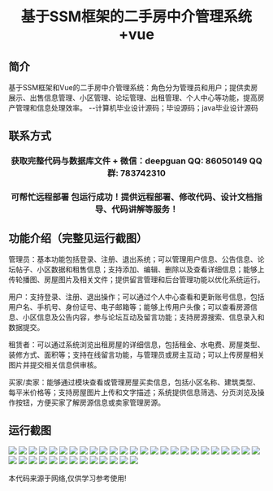 <p><h1 align="center">基于SSM框架的二手房中介管理系统+vue</h1></p>

## 简介
基于SSM框架和Vue的二手房中介管理系统：角色分为管理员和用户；提供卖房展示、出售信息管理、小区管理、论坛管理、出租管理、个人中心等功能，提高房产管理和信息处理效率。    --计算机毕业设计源码；毕设源码；java毕业设计源码


## 联系方式
<p><h3 align="center">获取完整代码与数据库文件 + 微信：deepguan QQ: 86050149 QQ群: 783742310</h3></p>
<p><h3 align="center">可帮忙远程部署 包运行成功！提供远程部署、修改代码、设计文档指导、代码讲解等服务！</h3></p>

## 功能介绍（完整见运行截图）
管理员：基本功能包括登录、注册、退出系统；可以管理用户信息、公告信息、论坛帖子、小区数据和租售信息；支持添加、编辑、删除以及查看详细信息；能够上传轮播图、房屋图片及相关文件；提供留言管理和后台管理功能以优化系统运行。

用户：支持登录、注册、退出操作；可以通过个人中心查看和更新账号信息，包括用户名、手机号、身份证号、电子邮箱等；能够上传用户头像；可以查看房源信息、小区信息及公告内容，参与论坛互动及留言功能；支持房源搜索、信息录入和数据提交。

租赁者：可以通过系统浏览出租房屋的详细信息，包括租金、水电费、房屋类型、装修方式、面积等；支持在线留言功能，与管理员或房主互动；可以上传房屋相关图片并提交相关信息供审核。

买家/卖家：能够通过模块查看或管理房屋买卖信息，包括小区名称、建筑类型、每平米价格等；支持房屋图片上传和文字描述；系统提供信息筛选、分页浏览及操作按钮，方便买家了解房源信息或卖家管理房源。


## 运行截图
![](https://bs-1329754181.cos.ap-shanghai.myqcloud.com/ssm/SecondHandHouseAgencyManagementSystem/img/001.jpg)
![](https://bs-1329754181.cos.ap-shanghai.myqcloud.com/ssm/SecondHandHouseAgencyManagementSystem/img/002.jpg)
![](https://bs-1329754181.cos.ap-shanghai.myqcloud.com/ssm/SecondHandHouseAgencyManagementSystem/img/003.jpg)
![](https://bs-1329754181.cos.ap-shanghai.myqcloud.com/ssm/SecondHandHouseAgencyManagementSystem/img/004.jpg)
![](https://bs-1329754181.cos.ap-shanghai.myqcloud.com/ssm/SecondHandHouseAgencyManagementSystem/img/005.jpg)
![](https://bs-1329754181.cos.ap-shanghai.myqcloud.com/ssm/SecondHandHouseAgencyManagementSystem/img/006.jpg)
![](https://bs-1329754181.cos.ap-shanghai.myqcloud.com/ssm/SecondHandHouseAgencyManagementSystem/img/007.jpg)
![](https://bs-1329754181.cos.ap-shanghai.myqcloud.com/ssm/SecondHandHouseAgencyManagementSystem/img/008.jpg)
![](https://bs-1329754181.cos.ap-shanghai.myqcloud.com/ssm/SecondHandHouseAgencyManagementSystem/img/009.jpg)
![](https://bs-1329754181.cos.ap-shanghai.myqcloud.com/ssm/SecondHandHouseAgencyManagementSystem/img/010.jpg)
![](https://bs-1329754181.cos.ap-shanghai.myqcloud.com/ssm/SecondHandHouseAgencyManagementSystem/img/011.jpg)
![](https://bs-1329754181.cos.ap-shanghai.myqcloud.com/ssm/SecondHandHouseAgencyManagementSystem/img/012.jpg)
![](https://bs-1329754181.cos.ap-shanghai.myqcloud.com/ssm/SecondHandHouseAgencyManagementSystem/img/013.jpg)
![](https://bs-1329754181.cos.ap-shanghai.myqcloud.com/ssm/SecondHandHouseAgencyManagementSystem/img/014.jpg)
![](https://bs-1329754181.cos.ap-shanghai.myqcloud.com/ssm/SecondHandHouseAgencyManagementSystem/img/015.jpg)
![](https://bs-1329754181.cos.ap-shanghai.myqcloud.com/ssm/SecondHandHouseAgencyManagementSystem/img/016.jpg)
![](https://bs-1329754181.cos.ap-shanghai.myqcloud.com/ssm/SecondHandHouseAgencyManagementSystem/img/017.jpg)
![](https://bs-1329754181.cos.ap-shanghai.myqcloud.com/ssm/SecondHandHouseAgencyManagementSystem/img/018.jpg)
![](https://bs-1329754181.cos.ap-shanghai.myqcloud.com/ssm/SecondHandHouseAgencyManagementSystem/img/019.jpg)
![](https://bs-1329754181.cos.ap-shanghai.myqcloud.com/ssm/SecondHandHouseAgencyManagementSystem/img/020.jpg)
![](https://bs-1329754181.cos.ap-shanghai.myqcloud.com/ssm/SecondHandHouseAgencyManagementSystem/img/021.jpg)
![](https://bs-1329754181.cos.ap-shanghai.myqcloud.com/ssm/SecondHandHouseAgencyManagementSystem/img/022.jpg)
![](https://bs-1329754181.cos.ap-shanghai.myqcloud.com/ssm/SecondHandHouseAgencyManagementSystem/img/023.jpg)
![](https://bs-1329754181.cos.ap-shanghai.myqcloud.com/ssm/SecondHandHouseAgencyManagementSystem/img/024.jpg)
![](https://bs-1329754181.cos.ap-shanghai.myqcloud.com/ssm/SecondHandHouseAgencyManagementSystem/img/025.jpg)
![](https://bs-1329754181.cos.ap-shanghai.myqcloud.com/ssm/SecondHandHouseAgencyManagementSystem/img/026.jpg)
![](https://bs-1329754181.cos.ap-shanghai.myqcloud.com/ssm/SecondHandHouseAgencyManagementSystem/img/027.jpg)
![](https://bs-1329754181.cos.ap-shanghai.myqcloud.com/ssm/SecondHandHouseAgencyManagementSystem/img/028.jpg)
![](https://bs-1329754181.cos.ap-shanghai.myqcloud.com/ssm/SecondHandHouseAgencyManagementSystem/img/029.jpg)
![](https://bs-1329754181.cos.ap-shanghai.myqcloud.com/ssm/SecondHandHouseAgencyManagementSystem/img/030.jpg)
![](https://bs-1329754181.cos.ap-shanghai.myqcloud.com/ssm/SecondHandHouseAgencyManagementSystem/img/031.jpg)
![](https://bs-1329754181.cos.ap-shanghai.myqcloud.com/ssm/SecondHandHouseAgencyManagementSystem/img/032.jpg)
![](https://bs-1329754181.cos.ap-shanghai.myqcloud.com/ssm/SecondHandHouseAgencyManagementSystem/img/033.jpg)
![](https://bs-1329754181.cos.ap-shanghai.myqcloud.com/ssm/SecondHandHouseAgencyManagementSystem/img/034.jpg)
![](https://bs-1329754181.cos.ap-shanghai.myqcloud.com/ssm/SecondHandHouseAgencyManagementSystem/img/035.jpg)
![](https://bs-1329754181.cos.ap-shanghai.myqcloud.com/ssm/SecondHandHouseAgencyManagementSystem/img/036.jpg)
![](https://bs-1329754181.cos.ap-shanghai.myqcloud.com/ssm/SecondHandHouseAgencyManagementSystem/img/037.jpg)
![](https://bs-1329754181.cos.ap-shanghai.myqcloud.com/ssm/SecondHandHouseAgencyManagementSystem/img/038.jpg)

<p>本代码来源于网络,仅供学习参考使用!</p>
